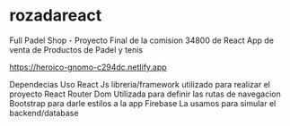 # rozadareact

Full Padel Shop - Proyecto Final de la comision 34800 de React 
App de venta de Productos de Padel y tenis

https://heroico-gnomo-c294dc.netlify.app

Dependecias	Uso
React Js	libreria/framework utilizado para realizar el proyecto 
React Router Dom	Utilizada para definir las rutas de navegacion 
Bootstrap para darle estilos a la app 
Firebase	La usamos para simular el backend/database 

